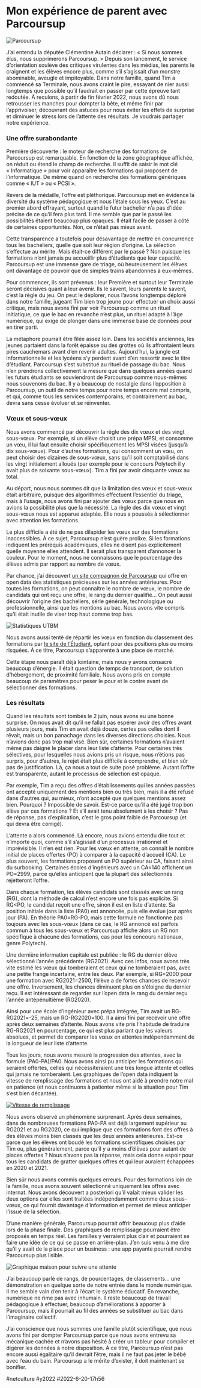 # Mon expérience de parent avec Parcoursup

![Parcoursup](_i/parcoursup011.webp)

J’ai entendu la députée Clémentine Autain déclarer : « Si nous sommes élus, nous supprimerons Parcoursup. » Depuis son lancement, le service d’orientation soulève des critiques virulentes dans les médias, les parents le craignent et les élèves encore plus, comme s’il s’agissait d’un monstre abominable, aveugle et impitoyable. Dans notre famille, quand Tim a commencé sa Terminale, nous avons craint le pire, essayant de nier aussi longtemps que possible qu’il faudrait en passer par cette épreuve tant redoutée. À reculons, à partir de fin février 2022, nous avons dû nous retrousser les manches pour dompter la bête, et même finir par l’apprivoiser, découvrant des astuces pour nous éviter les effets de surprise et diminuer le stress lors de l’attente des résultats. Je voudrais partager notre expérience.

### Une offre surabondante

Première découverte : le moteur de recherche des formations de Parcoursup est remarquable. En fonction de la zone géographique affichée, on réduit ou étend le champ de recherche. Il suffit de saisir le mot clé « Informatique » pour voir apparaître les formations qui proposent de l’informatique. De même quand on recherche des formations génériques comme « IUT » ou « PCSI ».

Revers de la médaille, l’offre est pléthorique. Parcoursup met en évidence la diversité du système pédagogique et nous l’étale sous les yeux. C’est au premier abord effrayant, surtout quand le futur bachelier n’a pas d’idée précise de ce qu’il fera plus tard. Il me semble que par le passé les possibilités étaient beaucoup plus opaques. Il était facile de passer à côté de certaines opportunités. Non, ce n’était pas mieux avant.

Cette transparence a toutefois pour désavantage de mettre en concurrence tous les bacheliers, quelle que soit leur région d’origine. La sélection s’effectue au mérite. Mais était-ce différent par le passé ? Non puisque les formations n’ont jamais pu accueillir plus d’étudiants que leur capacité. Parcoursup est une immense gare de triage, où heureusement les élèves ont davantage de pouvoir que de simples trains abandonnés à eux-mêmes.

Pour commencer, ils sont prévenus : leur Première et surtout leur Terminale seront décisives quant à leur avenir. Ils le savent, leurs parents le savent, c’est la règle du jeu. On peut le déplorer, nous l’avons longtemps déploré dans notre famille, jugeant Tim bien trop jeune pour effectuer un choix aussi critique, mais nous avons fini par voir Parcoursup comme un rituel initiatique, ce que le bac en revanche n’est plus, un rituel adapté à l’âge numérique, qui exige de plonger dans une immense base de données pour en tirer parti.

La métaphore pourrait être filée assez loin. Dans les sociétés anciennes, les jeunes partaient dans la forêt épaisse ou des grottes où ils affrontaient leurs pires cauchemars avant d’en revenir adultes. Aujourd’hui, la jungle est informationnelle et les lycéens s’y perdent avant d’en ressortir avec le titre d’étudiant. Parcoursup s’est substitué au rituel de passage du bac. Nous n’en prendrons collectivement la mesure que dans quelques années quand les futurs étudiants se souviendront de Parcoursup comme nous-mêmes nous souvenons du bac. Il y a beaucoup de nostalgie dans l’opposition à Parcoursup, un outil de notre temps pour notre temps encore mal compris, et qui, comme tous les services contemporains, et contrairement au bac, devra sans cesse évoluer et se réinventer.

### Vœux et sous-vœux

Nous avons commencé par découvrir la règle des dix vœux et des vingt sous-vœux. Par exemple, si un élève choisit une prépa MPSI, et consomme un vœu, il lui faut ensuite choisir spécifiquement les MPSI visées (jusqu’à dix sous-vœux). Pour d’autres formations, qui consomment un vœu, on peut choisir des dizaines de sous-vœux, sans qu’il soit comptabilisé dans les vingt initialement alloués (par exemple pour le concours Polytech il y avait plus de soixante sous-vœux). Tim a fini par avoir cinquante vœux au total.

Au départ, nous nous sommes dit que la limitation des vœux et sous-vœux était arbitraire, puisque des algorithmes effectuent l’essentiel du triage, mais à l’usage, nous avons fini par ajouter des vœux parce que nous en avions la possibilité plus que la nécessité. La règle des dix vœux et vingt sous-vœux nous est apparue adaptée. Elle nous a poussés à sélectionner avec attention les formations.

Le plus difficile a été de ne pas dilapider les vœux sur des formations inaccessibles. À ce sujet, Parcoursup n’est guère prolixe. Si les formations indiquent les prérequis académiques, elles ne disent pas explicitement quelle moyenne elles attendent. Il serait plus transparent d’annoncer la couleur. Pour le moment, nous ne connaissons que le pourcentage des élèves admis par rapport au nombre de vœux.

Par chance, j’ai découvert [un site compagnon de Parcoursup](https://data.enseignementsup-recherche.gouv.fr/pages/parcoursupdata/?disjunctive.fili) qui offre en open data des statistiques précieuses sur les années antérieures. Pour toutes les formations, on peut connaître le nombre de vœux, le nombre de candidats qui ont reçu une offre, le rang du dernier qualifié… On peut aussi découvrir l’origine des bacheliers, série générale, technologique ou professionnelle, ainsi que les mentions au bac. Nous avons vite compris qu’il était inutile de viser trop haut comme trop bas.

![Statistiques UTBM](_i/UTBM.png)

Nous avons aussi tenté de répartir les vœux en fonction du classement des formations par [le site de l’Étudiant](https://www.letudiant.fr/), optant pour des positions plus ou moins risquées. À ce titre, Parcoursup s’apparente à une place de marché.

Cette étape nous paraît déjà lointaine, mais nous y avons consacré beaucoup d’énergie. Il était question de temps de transport, de solution d’hébergement, de proximité familiale. Nous avons pris en compte beaucoup de paramètres pour peser le pour et le contre avant de sélectionner des formations.

### Les résultats

Quand les résultats sont tombés le 2 juin, nous avons eu une bonne surprise. On nous avait dit qu’il ne fallait pas espérer avoir des offres avant plusieurs jours, mais Tim en avait déjà douze, certes pas celles dont il rêvait, mais un bon panachage dans les diverses directions choisies. Nous n’avions donc pas trop mal visé. Bien sûr, certaines formations n’avaient même pas daigné le placer dans leur liste d’attente. Pour certaines très sélectives, pour lesquelles nous avions pris un risque, nous n’étions pas surpris, pour d’autres, le rejet était plus difficile à comprendre, et bien sûr pas de justification. Là, ça nous a tout de suite posé problème. Autant l’offre est transparente, autant le processus de sélection est opaque.

Par exemple, Tim a reçu des offres d’établissements qui les années passées ont accepté uniquement des mentions bien ou très bien, mais il a été refusé dans d’autres qui, au mieux, n’ont accepté que quelques mentions assez bien. Pourquoi ? Impossible de savoir. Est-ce parce qu’il a été jugé trop bon élève par ces formations ? Et s’il avait tenu absolument à les choisir ? Pas de réponse, pas d’explication, c’est le gros point faible de Parcoursup (et qui devra être corrigé).

L’attente a alors commencé. Là encore, nous avions entendu dire tout et n’importe quoi, comme s’il s’agissait d’un processus irrationnel et imprévisible. Il n’en est rien. Pour les vœux en attente, on connaît le nombre initial de places offertes (PO) à comparer à la capacité d’accueil (CA). Le plus souvent, les formations proposent un PO supérieur au CA, faisant ainsi du surbooking. Certaines écoles d’ingénieurs avec un CA=140 affichent un PO=2999, parce qu’elles anticipent que la plupart des sélectionnés rejetteront l’offre.

Dans chaque formation, les élèves candidats sont classés avec un rang (RG), dont la méthode de calcul n’est encore une fois pas explicite. Si RG<PO, le candidat reçoit une offre, sinon il est en liste d’attente. Sa position initiale dans la liste (PA0) est annoncée, puis elle évolue jour après jour (PA). En théorie PA0=RG-PO, mais cette formule ne fonctionne pas toujours avec les sous-vœux (dans ce cas, le RG annoncé est parfois commun à tous les sous-vœux et Parcoursup affiche alors un RG non spécifique à chacune des formations, cas pour les concours nationaux, genre Polytech).

Une dernière information capitale est publiée : le RG du dernier élève sélectionné l’année précédente (RG2021). Avec ces infos, nous avons très vite estimé les vœux qui tomberaient et ceux qui ne tomberaient pas, avec une petite frange incertaine, entre les deux. Par exemple, si RG=2000 pour une formation avec RG2021=2500, l’élève a de fortes chances de recevoir une offre. Inversement, les chances diminuent plus on s’éloigne du dernier reçu. Il est intéressant de regarder sur l’open data le rang du dernier reçu l’année antépénultième (RG2020).

Ainsi pour une école d’ingénieur avec prépa intégrée, Tim avait un RG-RG2021=-25, mais un RG-RG2020=100. Il a ainsi fini par recevoir une offre après deux semaines d’attente. Nous avons vite pris l’habitude de traduire RG-RG2021 en pourcentage, ce qui est plus parlant que les valeurs absolues, et permet de comparer les vœux en attentes indépendamment de la longueur de leur liste d’attente.

Tous les jours, nous avons mesuré la progression des attentes, avec la formule (PA0-PA)/PA0. Nous avons ainsi pu anticiper les formations qui seraient offertes, celles qui nécessiteraient une très longue attente et celles qui jamais ne tomberaient. Les graphiques de l’open data indiquent la vitesse de remplissage des formations et nous ont aidé à prendre notre mal en patience (et nous continuons à patienter même si la situation pour Tim s’est bien décantée).

[![Vitesse de remplissage](_i/UTBM2.png)](https://data.enseignementsup-recherche.gouv.fr/pages/parcoursupdata/?disjunctive.fili&q=UTBM)

Nous avons observé un phénomène surprenant. Après deux semaines, dans de nombreuses formations PA0-PA est déjà largement supérieur au RG2021 et au RG2020, ce qui implique que ces formations font des offres à des élèves moins bien classés que les deux années antérieures. Est-ce parce que les élèves ont boudé les formations scientifiques choisies par Tim ou, plus généralement, parce qu’il y a moins d’élèves pour autant de places offertes ? Nous n’avons pas la réponse, mais cela donne espoir pour tous les candidats de gratter quelques offres et qui leur auraient échappées en 2020 et 2021.

Bien sûr nous avons commis quelques erreurs. Pour des formations loin de la famille, nous avons souvent sélectionné uniquement les offres avec internat. Nous avons découvert a posteriori qu’il valait mieux valider les deux options car elles sont traitées indépendamment comme deux sous-vœux, ce qui fournit davantage d’information et permet de mieux anticiper l’issue de la sélection.

D’une manière générale, Parcoursup pourrait offrir beaucoup plus d’aide lors de la phase finale. Des graphiques de remplissage pourraient être proposés en temps réel. Les familles y verraient plus clair et pourraient se faire une idée de ce qui se passe en arrière-plan. J’en suis venu à me dire qu’il y avait de la place pour un business : une app payante pourrait rendre Parcoursup plus lisible.

![Graphique maison pour suivre une attente](_i/UTBM3.png)

J’ai beaucoup parlé de rangs, de pourcentages, de classements… une démonstration en quelque sorte de notre entrée dans le monde numérique. Il me semble vain d’en tenir à l’écart le système éducatif. En revanche, numérique ne rime pas avec inhumain. Il reste beaucoup de travail pédagogique à effectuer, beaucoup d’améliorations à apporter à Parcoursup, mais il pourrait au fil des années se substituer au bac dans l’imaginaire collectif.

J’ai conscience que nous sommes une famille plutôt scientifique, que nous avons fini par dompter Parcoursup parce que nous avons entrevu sa mécanique cachée et n’avons pas hésité à créer un tableur pour compiler et digérer les données à notre disposition. À ce titre, Parcoursup n’est pas encore aussi égalitaire qu’il devrait l’être, mais il ne faut pas jeter le bébé avec l’eau du bain. Parcoursup a le mérite d’exister, il doit maintenant se bonifier.

#netculture #y2022 #2022-6-20-17h56
